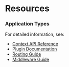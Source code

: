 <docmach type="wrapper" file="docs/fragments/docs.html" replacement="content">

# Resources

### Application Types

For detailed information, see:
- [Context API Reference](/docs/context.html)
- [Plugin Documentation](/docs/plugins.html)
- [Routing Guide](/docs/routing.html)
- [Middleware Guide](/docs/middleware.html)

</docmach>